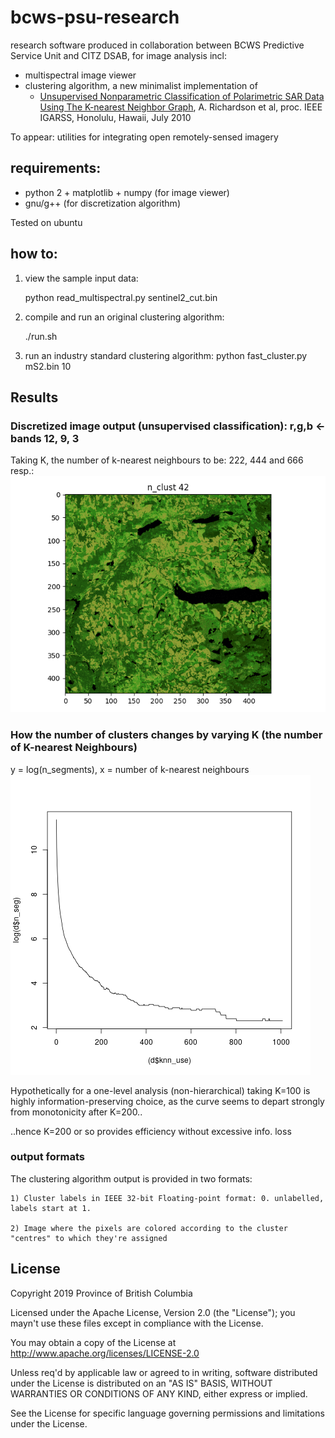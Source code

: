 # bcws-psu-research
research software produced in collaboration between BCWS Predictive Service Unit and CITZ DSAB, for image analysis incl:

* multispectral image viewer
* clustering algorithm, a new minimalist implementation of
    * [Unsupervised Nonparametric Classification of Polarimetric SAR Data Using The K-nearest Neighbor Graph](http://ashlinrichardson.com/uvic/papers/2010_richardson_igarss.pdf), A. Richardson et al, proc. IEEE IGARSS, Honolulu, Hawaii, July 2010

To appear: utilities for integrating open remotely-sensed imagery
## requirements:
* python 2 + matplotlib + numpy (for image viewer)
* gnu/g++ (for discretization algorithm)

Tested on ubuntu

## how to:
1) view the sample input data:

    python read_multispectral.py sentinel2_cut.bin

2) compile and run an original clustering algorithm:

    ./run.sh

3) run an industry standard clustering algorithm:
   python fast_cluster.py mS2.bin 10

## Results
### Discretized image output (unsupervised classification): r,g,b <- bands 12, 9, 3
Taking K, the number of k-nearest neighbours to be: 222, 444 and 666 resp.:
![alt text](output/b_12-9-3_k222-444-666.gif)

### How the number of clusters changes by varying K (the number of K-nearest Neighbours)
y = log(n_segments), x = number of k-nearest neighbours 
![alt text](output/plot.png)

Hypothetically for a one-level analysis (non-hierarchical) taking K=100 is highly information-preserving choice, as the curve seems to depart strongly from monotonicity after K=200..

..hence K=200 or so provides efficiency without excessive info. loss
### output formats
The clustering algorithm output is provided in two formats:

    1) Cluster labels in IEEE 32-bit Floating-point format: 0. unlabelled, labels start at 1.
        
    2) Image where the pixels are colored according to the cluster "centres" to which they're assigned

## License

Copyright 2019 Province of British Columbia

Licensed under the Apache License, Version 2.0 (the "License");
you mayn't use these files except in compliance with the License.

You may obtain a copy of the License at
http://www.apache.org/licenses/LICENSE-2.0

Unless req'd by applicable law or agreed to in writing,
software distributed under the License is distributed on an
"AS IS" BASIS, WITHOUT WARRANTIES OR CONDITIONS OF ANY KIND,
either express or implied.

See the License for specific language governing permissions
and limitations under the License.
